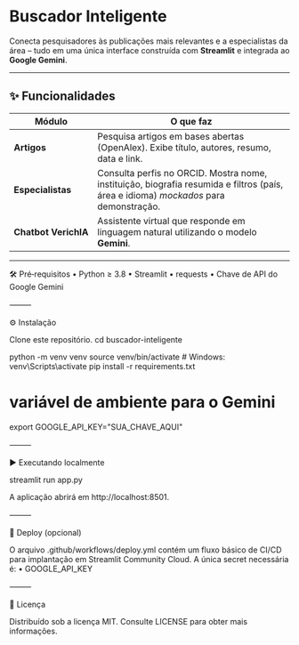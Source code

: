 # **Buscador Inteligente**

Conecta pesquisadores às publicações mais relevantes e a especialistas da área – tudo em uma única interface construída com **Streamlit** e integrada ao **Google Gemini**.

---

## ✨ Funcionalidades

| Módulo               | O que faz                                                                                                                            |
| -------------------- | ------------------------------------------------------------------------------------------------------------------------------------ |
| **Artigos**          | Pesquisa artigos em bases abertas (OpenAlex). Exibe título, autores, resumo, data e link.                                            |
| **Especialistas**    | Consulta perfis no ORCID. Mostra nome, instituição, biografia resumida e filtros (país, área e idioma) _mockados_ para demonstração. |
| **Chatbot VerichIA** | Assistente virtual que responde em linguagem natural utilizando o modelo **Gemini**.                                                 |

---

🛠️ Pré‑requisitos
• Python ≥ 3.8
• Streamlit
• requests
• Chave de API do Google Gemini

⸻

⚙️ Instalação

Clone este repositório.
cd buscador-inteligente

python -m venv venv
source venv/bin/activate # Windows: venv\Scripts\activate
pip install -r requirements.txt

# variável de ambiente para o Gemini

export GOOGLE_API_KEY="SUA_CHAVE_AQUI"

⸻

▶️ Executando localmente

streamlit run app.py

A aplicação abrirá em http://localhost:8501.

⸻

🚀 Deploy (opcional)

O arquivo .github/workflows/deploy.yml contém um fluxo básico de CI/CD para implantação em Streamlit Community Cloud.
A única secret necessária é:
• GOOGLE_API_KEY

⸻

📝 Licença

Distribuído sob a licença MIT. Consulte LICENSE para obter mais informações.
